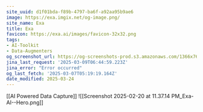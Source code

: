 ```yaml
---
site_uuid: d1f01bda-f89b-4797-ba6f-a92aa95b9ae6
image: https://exa.imgix.net/og-image.png/
site_name: Exa
title: Exa
favicon: https://exa.ai/images/favicon-32x32.png
tags:
- AI-Toolkit
- Data-Augmenters
og_screenshot_url: https://og-screenshots-prod.s3.amazonaws.com/1366x768/80/false/4e5366f94fed9021301ddf674365632a0491e9a5a181856fc740a8c1d911a4d8.jpeg
jina_last_request: '2025-03-09T06:44:59.223Z'
jina_error: "Error occurred"
og_last_fetch: '2025-03-07T05:19:19.164Z'
date_modified: 2025-03-24
---
```



[[AI Powered Data Capture]]
![[Screenshot 2025-02-20 at 11.37.14 PM_Exa-AI--Hero.png]]
